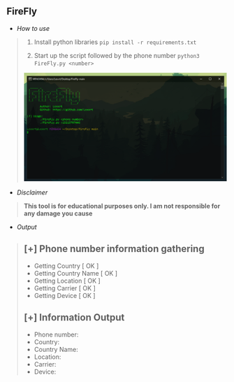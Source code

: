 <h2><strong>FireFly</strong></h2>

- *How to use*

>1.  Install python libraries `pip install -r requirements.txt`
>
>2.  Start up the script followed by the phone number `python3 FireFly.py <number>` 
>
>   <img src="1.PNG">

- *Disclaimer*

> **This tool is for educational purposes only. I am not responsible for any damage you cause**

- *Output*

> [+] Phone number information gathering
> --------------------------------------
>  - Getting Country               [ OK ]
>  - Getting Country Name   [ OK ]
>  - Getting Location              [ OK ]
>  - Getting Carrier                 [ OK ]
>  - Getting Device                  [ OK ]
>
> [+] Information Output
> --------------------------------------
>  - Phone number: 
>  - Country: 
>  - Country Name: 
>  - Location: 
>  - Carrier: 
>  - Device: 
